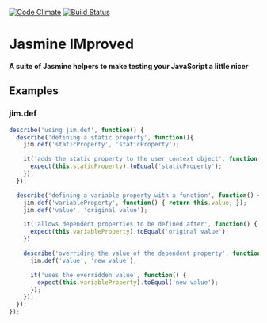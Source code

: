 [![Code Climate](https://codeclimate.com/github/j-clark/jim.js/badges/gpa.svg)](https://codeclimate.com/github/j-clark/jim.js) [![Build Status](https://travis-ci.org/j-clark/jim.js.svg?branch=master)](https://travis-ci.org/j-clark/jim.js)

# Jasmine IMproved
**A suite of Jasmine helpers to make testing your JavaScript a little nicer**

## Examples
### jim.def
```javascript
describe('using jim.def', function() {
  describe('defining a static property', function(){
    jim.def('staticProperty', 'staticProperty');

    it('adds the static property to the user context object', function() {
      expect(this.staticProperty).toEqual('staticProperty');
    });
  });

  describe('defining a variable property with a function', function() {
    jim.def('variableProperty', function() { return this.value; });
    jim.def('value', 'original value');

    it('allows dependent properties to be defined after', function() {
      expect(this.variableProperty).toEqual('original value');
    })

    describe('overriding the value of the dependent property', function() {
      jim.def('value', 'new value');

      it('uses the overridden value', function() {
        expect(this.variableProperty).toEqual('new value');
      });
    });
  });
});
```
